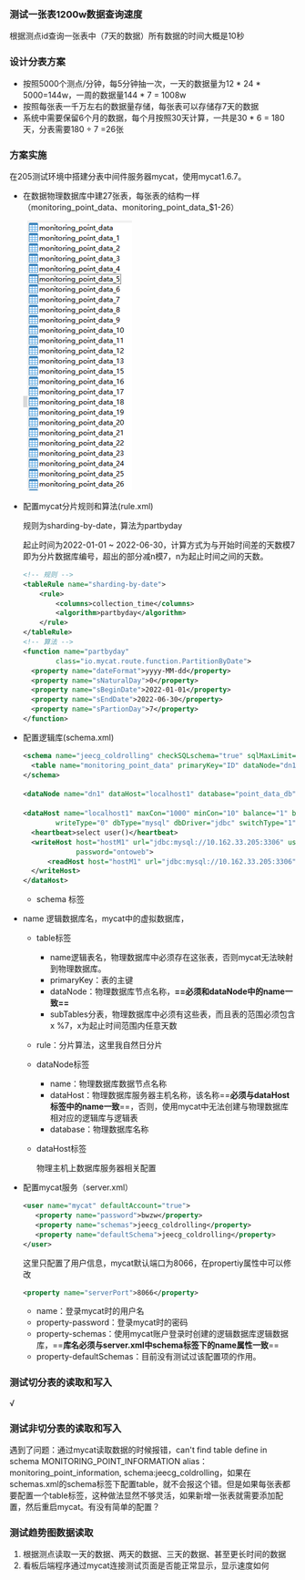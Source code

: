 ### 测试一张表1200w数据查询速度

根据测点id查询一张表中（7天的数据）所有数据的时间大概是10秒

### 设计分表方案

  * 按照5000个测点/分钟，每5分钟抽一次，一天的数据量为12 * 24 * 5000=144w，一周的数据量144 * 7 = 1008w
  * 按照每张表一千万左右的数据量存储，每张表可以存储存7天的数据
  * 系统中需要保留6个月的数据，每个月按照30天计算，一共是30 * 6 = 180天，分表需要180 ÷ 7 =26张

### 方案实施

在205测试环境中搭建分表中间件服务器mycat，使用mycat1.6.7。

* 在数据物理数据库中建27张表，每张表的结构一样（monitoring_point_data、monitoring_point_data_$1-26）

  ![image-20220424161259442](images/image-20220424161259442.png)

* 配置mycat分片规则和算法(rule.xml)

  规则为sharding-by-date，算法为partbyday

  起止时间为2022-01-01 ~ 2022-06-30，计算方式为与开始时间差的天数模7即为分片数据库编号，超出的部分减n模7，n为起止时间之间的天数。

  ```xml
  <!-- 规则 -->
  <tableRule name="sharding-by-date">
      <rule>
          <columns>collection_time</columns>
          <algorithm>partbyday</algorithm>
      </rule>
  </tableRule>
  <!-- 算法 -->
  <function name="partbyday"
  		  class="io.mycat.route.function.PartitionByDate">
  	<property name="dateFormat">yyyy-MM-dd</property>
  	<property name="sNaturalDay">0</property>
  	<property name="sBeginDate">2022-01-01</property>
  	<property name="sEndDate">2022-06-30</property>
  	<property name="sPartionDay">7</property>
  </function>
  ```

* 配置逻辑库(schema.xml)

  ```xml
  <schema name="jeecg_coldrolling" checkSQLschema="true" sqlMaxLimit="100" randomDataNode="dn1">
  	<table name="monitoring_point_data" primaryKey="ID" dataNode="dn1" subTables="monitoring_point_data_$1-26" rule="sharding-by-date"/>
  </schema>
  
  <dataNode name="dn1" dataHost="localhost1" database="point_data_db" />
  
  <dataHost name="localhost1" maxCon="1000" minCon="10" balance="1" balanceType="1"
  		  writeType="0" dbType="mysql" dbDriver="jdbc" switchType="1"  slaveThreshold="100">
  	<heartbeat>select user()</heartbeat>
  	<writeHost host="hostM1" url="jdbc:mysql://10.162.33.205:3306" user="root"
  			   password="ontoweb">
  		<readHost host="hostM1" url="jdbc:mysql://10.162.33.205:3306" password="ontoweb" user="root" weight="1"></readHost>
  	</writeHost>
  </dataHost>
  ```
  * schema 标签
  
* name 逻辑数据库名，mycat中的虚拟数据库，
  
     * table标签
       * name逻辑表名，物理数据库中必须存在这张表，否则mycat无法映射到物理数据库。
       * primaryKey：表的主键
       * dataNode：物理数据库节点名称，**==必须和dataNode中的name一致==**
       * subTables分表，物理数据库中必须有这些表，而且表的范围必须包含x %7，x为起止时间范围内任意天数
    * rule：分片算法，这里我自然日分片
    
  * dataNode标签
  
       * name：物理数据库数据节点名称
       * dataHost：物理数据库服务器主机名称，该名称==**必须与dataHost标签中的name一致**==，否则，使用mycat中无法创建与物理数据库相对应的逻辑库与逻辑表
    * database：物理数据库名称
  
  * dataHost标签
  
    物理主机上数据库服务器相关配置
  
* 配置mycat服务（server.xml）
  
     ```xml
     <user name="mycat" defaultAccount="true">
     	<property name="password">bwzw</property>
     	<property name="schemas">jeecg_coldrolling</property>
     	<property name="defaultSchema">jeecg_coldrolling</property>
     </user>
     ```
  这里只配置了用户信息，mycat默认端口为8066，在propertiy属性中可以修改
  
     ```xml
     <property name="serverPort">8066</property>
     ```
  
     * name：登录mycat时的用户名
     * property-password：登录mycat时的密码
     * property-schemas：使用mycat账户登录时创建的逻辑数据库逻辑数据库，==**库名必须与server.xml中schema标签下的name属性一致**==
     * property-defaultSchemas：目前没有测试过该配置项的作用。

### 测试切分表的读取和写入

√

### 测试非切分表的读取和写入

遇到了问题：通过mycat读取数据的时候报错，can't find table define in schema MONITORING_POINT_INFORMATION alias：monitoring_point_information, schema:jeecg_coldrolling，如果在schemas.xml的schema标签下配置table，就不会报这个错。但是如果每张表都要配置一个table标签，这种做法显然不够灵活，如果新增一张表就需要添加配置，然后重启mycat。有没有简单的配置？

### 测试趋势图数据读取

1. 根据测点读取一天的数据、两天的数据、三天的数据、甚至更长时间的数据
2. 看板后端程序通过mycat连接测试页面是否能正常显示，显示速度如何



